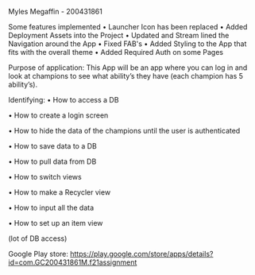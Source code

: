 Myles Megaffin - 200431861

Some features implemented
	• Launcher Icon has been replaced
	• Added Deployment Assets into the Project
	• Updated and Stream lined the Navigation around the App
	• Fixed FAB's
	• Added Styling to the App that fits with the overall theme
	• Added Required Auth on some Pages


Purpose of application:
This App will be an app where you can log in and look at champions to see what ability’s they have (each champion has 5 ability’s). 

Identifying:
•	How to access a DB 

•	How to create a login screen

•	How to hide the data of the champions until the user is authenticated

•	How to save data to a DB

•	How to pull data from DB

•	How to switch views

•	How to make a Recycler view

•	How to input all the data

•	How to set up an item view

(lot of DB access)


	
Google Play store: 
	https://play.google.com/store/apps/details?id=com.GC200431861M.f21assignment

